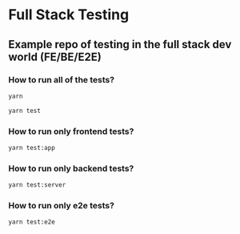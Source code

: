 # Full Stack Testing

## Example repo of testing in the full stack dev world (FE/BE/E2E)


### How to run all of the tests?
``` bash
yarn

yarn test
```
### How to run only frontend tests?

``` bash
yarn test:app
```

### How to run only backend tests?

``` bash
yarn test:server
```

### How to run only e2e tests?

``` bash
yarn test:e2e
```
